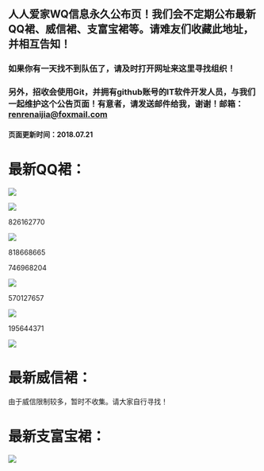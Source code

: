 ## 人人爱家WQ信息永久公布页！我们会不定期公布最新QQ裙、威信裙、支富宝裙等。请难友们收藏此地址，并相互告知！

### 如果你有一天找不到队伍了，请及时打开网址来这里寻找组织！

### 另外，招收会使用Git，并拥有github账号的IT软件开发人员，与我们一起维护这个公告页面！有意者，请发送邮件给我，谢谢！邮箱：renrenaijia@foxmail.com

#### 页面更新时间：2018.07.21

# 最新QQ裙：

![](http://ww1.sinaimg.cn/large/005zWjpngy1ftgpvhto2mj30f00kkgma.jpg)

![](http://ww1.sinaimg.cn/large/005zWjpngy1ftgpwppo0aj30f10kl0tz.jpg)

826162770

![](http://ww1.sinaimg.cn/large/005zWjpngy1ftgoymrhq6j30f00kk0zc.jpg)

818668665

746968204

![](http://ww1.sinaimg.cn/large/005zWjpngy1ftgox4v6lzj30f00kkn4y.jpg)

570127657

![](http://ww1.sinaimg.cn/large/005zWjpngy1ftgoqzowz5j30f00kkjx2.jpg)

195644371

![](http://ww1.sinaimg.cn/large/005zWjpngy1ftgozxss5bj30f00kkwia.jpg)

# 最新威信裙：

由于威信限制较多，暂时不收集。请大家自行寻找！

# 最新支富宝裙：

![](http://ww1.sinaimg.cn/large/005zWjpngy1ftgp1p9l25j30u01hcadr.jpg)
